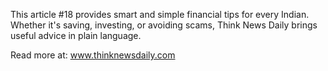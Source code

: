 This article #18 provides smart and simple financial tips for every Indian. Whether it's saving, investing, or avoiding scams, Think News Daily brings useful advice in plain language.

Read more at: www.thinknewsdaily.com